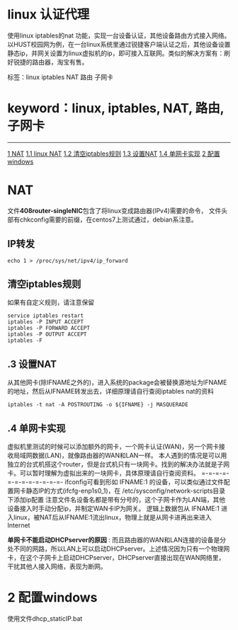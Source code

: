 # linux 认证代理
使用linux iptables的nat 功能，实现一台设备认证，其他设备路由方式接入网络。
以HUST校园网为例，在一台linux系统里通过锐捷客户端认证之后，其他设备设置静态ip，并网关设置为linux虚拟机的ip，即可接入互联网。类似的解决方案有：刷好锐捷的路由器，淘宝有售。

标签：linux iptables NAT 路由 子网卡
# keyword：linux, iptables, NAT, 路由, 子网卡
---

[1 NAT](#nat)
[1.1 linux NAT](#ip转发)
[1.2 清空iptables规则](#清空iptables规则)
[1.3 设置NAT](#设置nat)
[1.4 单网卡实现](#单网卡实现)
[2 配置windows](#配置windows)

# NAT
文件**408router-singleNIC**包含了将linux变成路由器(IPv4)需要的命令，
文件头部有chkconfig需要的前缀，在centos7上测试通过，debian系注意。
## IP转发
```
echo 1 > /proc/sys/net/ipv4/ip_forward
```
## 清空iptables规则
如果有自定义规则，请注意保留
```
service iptables restart
iptables -P INPUT ACCEPT
iptables -P FORWARD ACCEPT
iptables -P OUTPUT ACCEPT
iptables -F
```
## .3 设置NAT
从其他网卡(除IFNAME之外的)，进入系统的package会被替换源地址为IFNAME的地址，然后从IFNAME转发出去，详细原理请自行查阅iptables nat的资料
```
iptables -t nat -A POSTROUTING -o ${IFNAME} -j MASQUERADE
```
## .4 单网卡实现
虚拟机里测试的时候可以添加额外的网卡，一个网卡认证(WAN)，另一个网卡接收局域网数据(LAN)，就像路由器的WAN和LAN一样。
本人遇到的情况是可以用独立的台式机搭这个router，但是台式机只有一块网卡。找到的解决办法就是子网卡。可以暂时理解为虚拟出来的一块网卡，具体原理请自行查阅资料。
=-=-=-=-=-=-=-=-=-=-=-=-
ifconfig可看到形如 IFNAME:1 的设备，可以类似通过文件配置网卡静态IP的方式(ifcfg-enp1s0_1)，在 /etc/sysconfig/network-scripts目录下添加ip配置
注意文件名设备名都是带有分号的，这个子网卡作为LAN端，其他设备接入时手动分配ip，并制定WAN卡IP为网关。
逻辑上数据包从 IFNAME:1 进入linux，被NAT后从IFNAME:1流出linux，物理上就是从网卡进再出来进入Internet

**单网卡不能启动DHCPserver的原因** : 而且路由器的WAN和LAN连接的设备是分处不同的网路，所以LAN上可以启动DHCPserver。上述情况因为只有一个物理网卡，在这个子网卡上启动DHCPserver，DHCPserver直接出现在WAN网络里，干扰其他人接入网络，表现为断网。

# 2 配置windows
使用文件dhcp_staticIP.bat
